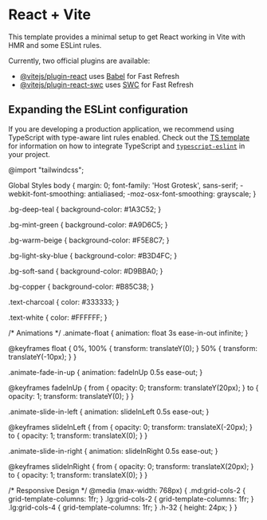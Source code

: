# React + Vite

This template provides a minimal setup to get React working in Vite with HMR and some ESLint rules.

Currently, two official plugins are available:

- [@vitejs/plugin-react](https://github.com/vitejs/vite-plugin-react/blob/main/packages/plugin-react) uses [Babel](https://babeljs.io/) for Fast Refresh
- [@vitejs/plugin-react-swc](https://github.com/vitejs/vite-plugin-react/blob/main/packages/plugin-react-swc) uses [SWC](https://swc.rs/) for Fast Refresh

## Expanding the ESLint configuration

If you are developing a production application, we recommend using TypeScript with type-aware lint rules enabled. Check out the [TS template](https://github.com/vitejs/vite/tree/main/packages/create-vite/template-react-ts) for information on how to integrate TypeScript and [`typescript-eslint`](https://typescript-eslint.io) in your project.


@import "tailwindcss";

Global Styles
body {
  margin: 0;
  font-family: 'Host Grotesk', sans-serif;
  -webkit-font-smoothing: antialiased;
  -moz-osx-font-smoothing: grayscale;
}

.bg-deep-teal {
  background-color: #1A3C52;
}

.bg-mint-green {
  background-color: #A9D6C5;
}

.bg-warm-beige {
  background-color: #F5E8C7;
}

.bg-light-sky-blue {
  background-color: #B3D4FC;
}

.bg-soft-sand {
  background-color: #D9BBA0;
}

.bg-copper {
  background-color: #B85C38;
}

.text-charcoal {
  color: #333333;
}

.text-white {
  color: #FFFFFF;
}

/* Animations */
.animate-float {
  animation: float 3s ease-in-out infinite;
}

@keyframes float {
  0%, 100% { transform: translateY(0); }
  50% { transform: translateY(-10px); }
}

.animate-fade-in-up {
  animation: fadeInUp 0.5s ease-out;
}

@keyframes fadeInUp {
  from {
    opacity: 0;
    transform: translateY(20px);
  }
  to {
    opacity: 1;
    transform: translateY(0);
  }
}

.animate-slide-in-left {
  animation: slideInLeft 0.5s ease-out;
}

@keyframes slideInLeft {
  from {
    opacity: 0;
    transform: translateX(-20px);
  }
  to {
    opacity: 1;
    transform: translateX(0);
  }
}

.animate-slide-in-right {
  animation: slideInRight 0.5s ease-out;
}

@keyframes slideInRight {
  from {
    opacity: 0;
    transform: translateX(20px);
  }
  to {
    opacity: 1;
    transform: translateX(0);
  }
}

/* Responsive Design */
@media (max-width: 768px) {
  .md\:grid-cols-2 {
    grid-template-columns: 1fr;
  }
  .lg\:grid-cols-2 {
    grid-template-columns: 1fr;
  }
  .lg\:grid-cols-4 {
    grid-template-columns: 1fr;
  }
  .h-32 {
    height: 24px; 
  }
}
